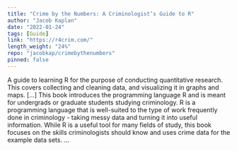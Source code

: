 ```yaml
---
title: "Crime by the Numbers: A Criminologist’s Guide to R"
author: "Jacob Kaplan"
date: "2022-01-24"
tags: [Guide]
link: "https://r4crim.com/"
length_weight: "24%"
repo: "jacobkap/crimebythenumbers"
pinned: false
---
```


A guide to learning R for the purpose of conducting quantitative research. This covers collecting and cleaning data, and visualizing it in graphs and maps. [...] This book introduces the programming language R and is meant for undergrads or graduate students studying criminology. R is a programming language that is well-suited to the type of work frequently done in criminology - taking messy data and turning it into useful information. While R is a useful tool for many fields of study, this book focuses on the skills criminologists should know and uses crime data for the example data sets. ...
